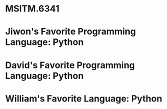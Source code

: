 # MSITM.6341

# Jiwon's Favorite Programming Language: Python
# David's Favorite Programming Language: Python
# William's Favorite Language: Python